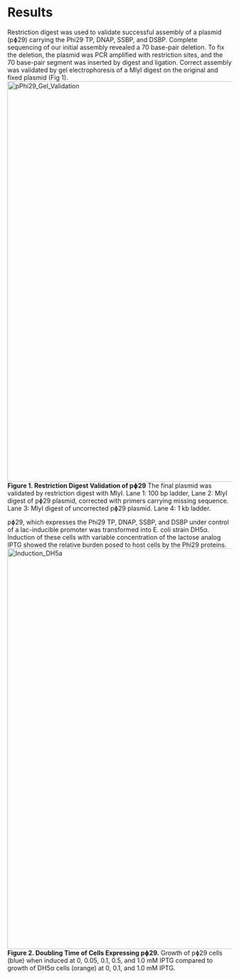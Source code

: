 # Results
Restriction digest was used to validate successful assembly of a plasmid (pɸ29) carrying the Phi29 TP, DNAP, SSBP, and DSBP. Complete sequencing of our initial assembly revealed a 70 base-pair deletion. To fix the deletion, the plasmid was  PCR amplified with restriction sites, and the 70 base-pair segment was inserted by digest and ligation. Correct assembly was validated by gel electrophoresis of a MlyI digest on the original and fixed plasmid (Fig 1).   
<img src="https://user-images.githubusercontent.com/59736592/134722281-fb970195-8d33-4ea1-a20c-257e4c466547.png" alt = "pPhi29_Gel_Validation" width = "900">
**Figure 1. Restriction Digest Validation of pɸ29**
The final plasmid was validated by restriction digest with MlyI. Lane 1: 100 bp ladder, Lane 2: MlyI digest of pɸ29 plasmid, corrected with primers carrying missing sequence. Lane 3: MlyI digest of uncorrected pɸ29 plasmid. Lane 4: 1 kb ladder. 


pɸ29, which expresses the Phi29 TP, DNAP, SSBP, and DSBP under control of a lac-inducible promoter was transformed into E. coli strain DH5α. Induction of these cells with variable concentration of the lactose analog IPTG showed the relative burden posed to host cells by the Phi29 proteins.
<img src="https://user-images.githubusercontent.com/59736592/134724297-9e997630-292a-4cfd-8386-7e53cbc5e1b4.png" alt = "Induction_DH5a" width = "900">
**Figure 2. Doubling Time of Cells Expressing pɸ29.**
Growth of pɸ29 cells (blue) when induced at 0, 0.05, 0.1, 0.5, and 1.0 mM IPTG compared to growth of DH5α cells (orange) at 0, 0.1, and 1.0 mM IPTG.

